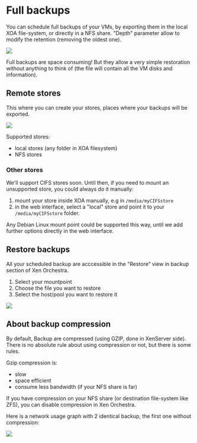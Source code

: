 # Full backups

You can schedule full backups of your VMs, by exporting them in the local XOA file-system, or directly in a NFS share. "Depth" parameter allow to modify the retention (removing the oldest one).

[![](https://xen-orchestra.com/blog/content/images/2015/07/backupexample.png)](https://xen-orchestra.com/blog/backup-your-xenserver-vms-with-xen-orchestra/)

Full backups are space consuming! But they allow a very simple restoration without anything to think of (the file will contain all the VM disks and information).

## Remote stores

This where you can create your stores, places where your backups will be exported.

![](https://xen-orchestra.com/blog/content/images/2015/11/remotestores.png)

Supported stores:

* local stores (any folder in XOA filesystem)
* NFS stores


### Other stores

We'll support CIFS stores soon. Until then, if you need to mount an unsupported store, you could always do it manually:

1. mount your store inside XOA manually, e.g in `/media/myCIFSstore`
2. in the web interface, select a "local" store and point it to your `/media/myCIFSstore` folder.

Any Debian Linux mount point could be supported this way, until we add further options directly in the web interface.

## Restore backups

All your scheduled backup are acccessible in the "Restore" view in backup section of Xen Orchestra.

1. Select your mountpoint
2. Choose the file you want to restore
3. Select the host/pool you want to restore it

![](https://xen-orchestra.com/blog/content/images/2015/11/restore.png)


## About backup compression

By default, Backup are compressed (using GZIP, done in XenServer side). There is no absolute rule about using compression or not, but there is some rules.

Gzip compression is:

* slow
* space efficient
* consume less bandwidth (if your NFS share is far)

If you have compression on your NFS share (or destination file-system like ZFS), you can disable compression in Xen Orchestra.

Here is a network usage graph with 2 identical backup, the first one without compression:

![](https://xen-orchestra.com/blog/content/images/2015/11/networkdetail.png)
